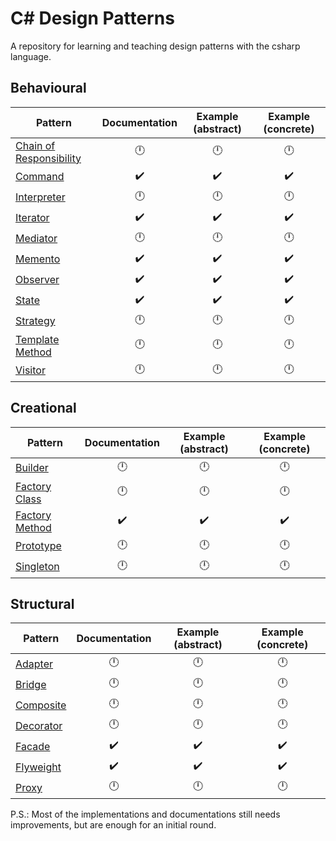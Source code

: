 # C# Design Patterns

A repository for learning and teaching design patterns with the csharp language.

## Behavioural

| Pattern                                                  | Documentation      | Example (abstract) | Example (concrete) |
|----------------------------------------------------------|:------------------:|:------------------:|:------------------:|
| [Chain of Responsibility](./src/chain_of_responsibility) | :clock12:          | :clock12:          | :clock12:          |
| [Command](./src/command/)                                | :heavy_check_mark: | :heavy_check_mark: | :heavy_check_mark: |
| [Interpreter](./src/interpreter)                         | :clock12:          | :clock12:          | :clock12:          |
| [Iterator](./src/iterator/)                              | :heavy_check_mark: | :heavy_check_mark: | :heavy_check_mark: |
| [Mediator](./src/mediator/)                              | :clock12:          | :clock12:          | :clock12:          |
| [Memento](./src/memento/)                                | :heavy_check_mark: | :heavy_check_mark: | :heavy_check_mark: |
| [Observer](./src/observer/)                              | :heavy_check_mark: | :heavy_check_mark: | :heavy_check_mark: |
| [State](./src/state)                                     | :heavy_check_mark: | :heavy_check_mark: | :heavy_check_mark: |
| [Strategy](./src/strategy)                               | :clock12:          | :clock12:          | :clock12:          |
| [Template Method](./src/template_method)                 | :clock12:          | :clock12:          | :clock12:          |
| [Visitor](./src/visitor)                                 | :clock12:          | :clock12:          | :clock12:          |

## Creational

| Pattern                                                  | Documentation      | Example (abstract) | Example (concrete) |
|----------------------------------------------------------|:------------------:|:------------------:|:------------------:|
| [Builder](./src/builder)                                 | :clock12:          | :clock12:          | :clock12:          |
| [Factory Class](./src/factory_class)                     | :clock12:          | :clock12:          | :clock12:          |
| [Factory Method](./src/factory_method)                   | :heavy_check_mark: | :heavy_check_mark: | :heavy_check_mark: |
| [Prototype](./src/prototype)                             | :clock12:          | :clock12:          | :clock12:          |
| [Singleton](./src/singleton)                             | :clock12:          | :clock12:          | :clock12:          |

## Structural

| Pattern                                                  | Documentation      | Example (abstract) | Example (concrete) |
|----------------------------------------------------------|:------------------:|:------------------:|:------------------:|
| [Adapter](./src/adapter)                                 | :clock12:          | :clock12:          | :clock12:          |
| [Bridge](./src/bridge)                                   | :clock12:          | :clock12:          | :clock12:          |
| [Composite](./src/composite)                             | :clock12:          | :clock12:          | :clock12:          |
| [Decorator](./src/decorator)                             | :clock12:          | :clock12:          | :clock12:          |
| [Facade](./src/facade)                                   | :heavy_check_mark: | :heavy_check_mark: | :heavy_check_mark: |
| [Flyweight](./src/flyweight)                             | :heavy_check_mark: | :heavy_check_mark: | :heavy_check_mark: |
| [Proxy](./src/proxy)                                     | :clock12:          | :clock12:          | :clock12:          |

P.S.: Most of the implementations and documentations still needs improvements, but are enough for an initial round.